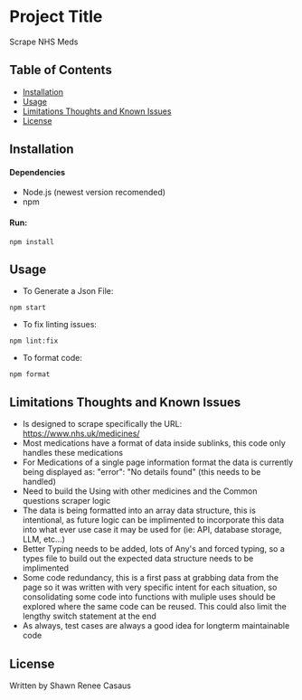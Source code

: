 # Project Title

Scrape NHS Meds

## Table of Contents

- [Installation](#installation)
- [Usage](#usage)
- [Limitations Thoughts and Known Issues](#limitations)
- [License](#license)

## Installation

#### Dependencies

- Node.js (newest version recomended)
- npm

#### Run:

```
npm install
```

## Usage

- To Generate a Json File:

```
npm start
```

- To fix linting issues:

```
npm lint:fix
```

- To format code:

```
npm format
```

## Limitations Thoughts and Known Issues

- Is designed to scrape specifically the URL: https://www.nhs.uk/medicines/
- Most medications have a format of data inside sublinks, this code only handles these medications
- For Medications of a single page information format the data is currently being displayed as: "error": "No details found" (this needs to be handled)
- Need to build the Using with other medicines and the Common questions scraper logic
- The data is being formatted into an array data structure, this is intentional, as future logic can be implimented to incorporate this data into what ever use case it may be used for (ie: API, database storage, LLM, etc...)
- Better Typing needs to be added, lots of Any's and forced typing, so a types file to build out the expected data structure needs to be implimented
- Some code redundancy, this is a first pass at grabbing data from the page so it was written with very specific intent for each situation, so consolidating some code into functions with muliple uses should be explored where the same code can be reused. This could also limit the lengthy switch statement at the end
- As always, test cases are always a good idea for longterm maintainable code

## License

Written by Shawn Renee Casaus
